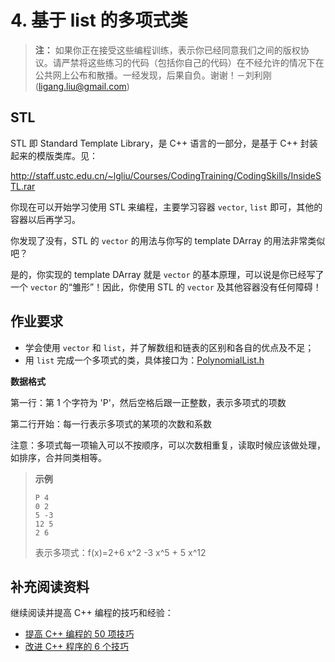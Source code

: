 # 4. 基于 list 的多项式类

> **注：** 如果你正在接受这些编程训练，表示你已经同意我们之间的版权协议。请严禁将这些练习的代码（包括你自己的代码）在不经允许的情况下在公共网上公布和散播。一经发现，后果自负。谢谢！－刘利刚 (ligang.liu@gmail.com)

## STL

STL 即 Standard Template Library，是 C++ 语言的一部分，是基于 C++ 封装起来的模版类库。见：

http://staff.ustc.edu.cn/~lgliu/Courses/CodingTraining/CodingSkills/InsideSTL.rar

你现在可以开始学习使用 STL 来编程，主要学习容器 `vector`, `list` 即可，其他的容器以后再学习。

你发现了没有，STL 的 `vector` 的用法与你写的 template DArray 的用法非常类似吧？

是的，你实现的 template DArray 就是 `vector` 的基本原理，可以说是你已经写了一个 `vector` 的“雏形”！因此，你使用 STL 的 `vector` 及其他容器没有任何障碍！ 

## 作业要求

- 学会使用 `vector` 和 `list`，并了解数组和链表的区别和各自的优点及不足；
- 用 `list` 完成一个多项式的类，具体接口为：[PolynomialList.h](../../project/src/executables/4_list_Polynomial/PolynomialList.h) 

**数据格式** 

第一行：第 1 个字符为 'P'，然后空格后跟一正整数，表示多项式的项数

第二行开始：每一行表示多项式的某项的次数和系数

注意：多项式每一项输入可以不按顺序，可以次数相重复，读取时候应该做处理，如排序，合并同类相等。

> **示例** 
>
> ```
> P 4
> 0 2
> 5 -3
> 12 5
> 2 6
> ```
>
> 表示多项式：f(x)=2+6 x^2 -3 x^5 + 5 x^12

## 补充阅读资料

继续阅读并提高 C++ 编程的技巧和经验：

- [提高 C++ 编程的 50 项技巧](http://staff.ustc.edu.cn/~lgliu/Courses/CodingTraining/CodingSkills/SpecificWaysC++.rar) 
- [改进 C++ 程序的 6 个技巧](http://staff.ustc.edu.cn/~lgliu/Courses/CodingTraining/CodingSkills/SixWaysToImprove.rar) 

